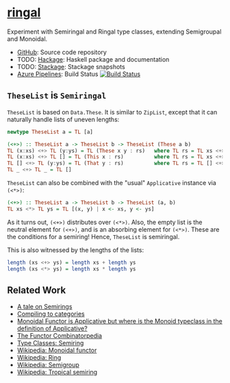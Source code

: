 # [ringal](https://github.com/eschnett/ringal)

Experiment with Semiringal and Ringal type classes, extending
Semigroupal and Monoidal.

* [GitHub](https://github.com/eschnett/ringal): Source
  code repository
* TODO:
  [Hackage](http://hackage.haskell.org/package/ringal):
  Haskell package and documentation
* TODO:
  [Stackage](https://www.stackage.org/package/ringal):
  Stackage snapshots
* [Azure
  Pipelines](https://dev.azure.com/schnetter/ringal/_build):
  Build Status [![Build
  Status](https://dev.azure.com/schnetter/ringal/_apis/build/status/eschnett.ringal?branchName=master)](https://dev.azure.com/schnetter/ringal/_build/latest?definitionId=1&branchName=master)



## `TheseList` is `Semiringal`

`TheseList` is based on `Data.These`. It is similar to `ZipList`,
except that it can naturally handle lists of uneven lengths:

```Haskell
newtype TheseList a = TL [a]

(<+>) :: TheseList a -> TheseList b -> TheseList (These a b)
TL (x:xs) <+> TL (y:ys) = TL (These x y : rs)   where TL rs = TL xs <+> TL ys
TL (x:xs) <+> TL [] = TL (This x : rs)          where TL rs = TL xs <+> TL []
TL [] <+> TL (y:ys) = TL (That y : rs)          where TL rs = TL [] <+> TL ys
TL _ <+> TL _ = TL []
```

`TheseList` can also be combined with the "usual" `Applicative`
instance via `(<*>)`:

```Haskell
(<+>) :: TheseList a -> TheseList b -> TheseList (a, b)
TL xs <*> TL ys = TL [(x, y) | x <- xs, y <- ys]
```

As it turns out, `(<+>)` distributes over `(<*>)`. Also, the empty
list is the neutral element for `(<+>)`, and is an absorbing element
for `(<*>)`. These are the conditions for a semiring! Hence,
`TheseList` is semiringal.

This is also witnessed by the lengths of the lists:

```Haskell
length (xs <+> ys) = length xs + length ys
length (xs <*> ys) = length xs * length ys
```



## Related Work

* [A tale on
  Semirings](https://lukajcb.github.io/blog/functional/2018/11/02/a-tale-of-semirings.html)
* [Compiling to
  categories](http://conal.net/papers/compiling-to-categories/)
* [Monoidal Functor is Applicative but where is the Monoid typeclass
  in the definition of
  Applicative?](https://stackoverflow.com/questions/50702929/monoidal-functor-is-applicative-but-where-is-the-monoid-typeclass-in-the-definit/50717675#50717675)
* [The Functor
  Combinatorpedia](https://blog.jle.im/entry/functor-combinatorpedia.html)
* [Type Classes: Semiring](https://typeclasses.com/semiring)
* [Wikipedia: Monoidal
  functor](https://en.wikipedia.org/wiki/Monoidal_functor)
* [Wikipedia: Ring](https://en.wikipedia.org/wiki/Ring_(mathematics))
* [Wikipedia: Semigroup](https://en.wikipedia.org/wiki/Semigroup)
* [Wikipedia: Tropical
  semiring](https://en.wikipedia.org/wiki/Tropical_semiring)
